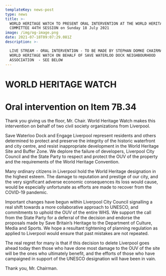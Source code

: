 ```yaml
---
templateKey: news-post
type: news
title: >-
  WORLD HERITAGE WATCH TO PRESENT ORAL INTERVENTION AT THE WORLD HERITAGE
  COMMITTEE 44TH SESSION on Sunday 18 July 2021 
image: /img/og-image.png
date: 2021-07-18T09:07:29.081Z
description: >-

  LIVE STREAM - ORAL INTERVENTION - TO BE MADE BY STEPHAN DOMKE CHAIRMAN OF
  WORLD HERITAGE WATCH ON BEHALF OF SAVE WATERLOO DOCK NEIGHBOURHOOD
  ASSOCIATION  - SEE BELOW
---
```



# **WORLD HERITAGE WATCH**

# **Oral intervention on Item 7B.34**

Thank you giving us the floor, Mr. Chair. World Heritage Watch makes this intervention on behalf of two civil society organizations from Liverpool.



Save Waterloo Dock and Engage Liverpool represent residents and others determined to protect and preserve the integrity of the historic waterfront and city centre, and resist inappropriate development in the World Heritage Site and Buffer Zone.  We deplore the failure of developers, Liverpool City Council and the State Party to respect and protect the OUV of the property and the requirements of the World Heritage Convention.



Many ordinary citizens in Liverpool hold the World Heritage designation in the highest esteem. The damage to reputation and prestige of our city, and the very significant adverse economic consequences its loss would cause, would be especially unfortunate as efforts are made to recover from the COVID-19 pandemic. 



Important changes have begun within Liverpool City Council signalling a real shift towards a more collaborative approach to UNESCO, and commitments to uphold the OUV of the entire WHS. We support the call from the State Party for a deferral of the decision and endorse the proposals made by Save Britain’s Heritage to the Department of Culture, Media and Sports.  We hope a resultant tightening of planning regulation as applied to Liverpool would ensure that past mistakes are not repeated. 



The real regret for many is that if this decision to delete Liverpool goes ahead today then those who have done most damage to the OUV of the site will be the ones who ultimately benefit, and the efforts of those who have campaigned in support of the UNESCO designation will have been in vain.



Thank you, Mr. Chairman.
